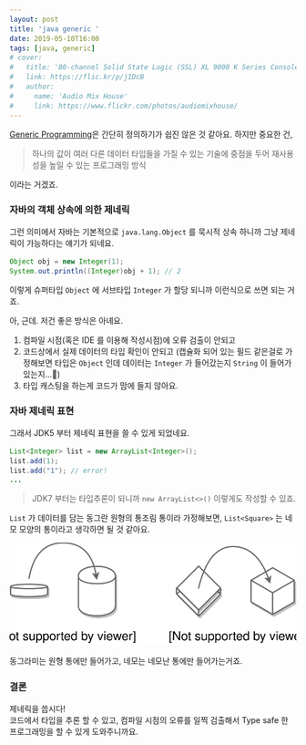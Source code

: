 ```yaml
---
layout: post
title: 'java generic '
date: 2019-05-10T16:00
tags: [java, generic]
# cover:
#   title: '80-channel Solid State Logic (SSL) XL 9000 K Series Console at Audio Mix House, Studio B'
#   link: https://flic.kr/p/j1DcB
#   author:
#     name: 'Audio Mix House'
#     link: https://www.flickr.com/photos/audiomixhouse/
---
```


[Generic Programming](https://ko.wikipedia.org/wiki/%EC%A0%9C%EB%84%A4%EB%A6%AD_%ED%94%84%EB%A1%9C%EA%B7%B8%EB%9E%98%EB%B0%8D)은 간단히 정의하기가 쉽진 않은 것 같아요. 하지만 중요한 건, 

> 하나의 값이 여러 다른 데이터 타입들을 가질 수 있는 기술에 중점을 두어 재사용성을 높일 수 있는 프로그래밍 방식

이라는 거겠죠.

### 자바의 객체 상속에 의한 제네릭

그런 의미에서 자바는 기본적으로 `java.lang.Object` 를 묵시적 상속 하니까 그냥
제네릭이 가능하다는 얘기가 되네요.
```java
Object obj = new Integer(1);
System.out.println((Integer)obj + 1); // 2
```
이렇게 슈퍼타입 `Object` 에 서브타입 `Integer` 가 할당 되니까 이런식으로 쓰면 되는 거죠.

아, 근데. 저건 좋은 방식은 아녜요.

1. 컴파일 시점(혹은 IDE 를 이용해 작성시점)에 오류 검출이 안되고
2. 코드상에서 실제 데이터의 타입 확인이 안되고 (캡슐화 되어 있는 필드 같은걸로 가정해보면 타입은 `Object` 인데 데이터는 `Integer` 가 들어갔는지 `String` 이 들어가 있는지...🤔)
3. 타입 캐스팅을 하는게 코드가 맘에 들지 않아요.

### 자바 제네릭 표현

그래서 JDK5 부터 제네릭 표현을 쓸 수 있게 되었네요.
```java
List<Integer> list = new ArrayList<Integer>();
list.add(1);
list.add("1"); // error!
...
```

> JDK7 부터는 타입추론이 되니까 `new ArrayList<>()`  이렇게도 작성할 수 있죠.

`List` 가 데이터를 담는 동그란 원형의 통조림 통이라 가정해보면, `List<Square>` 는 네모 모양의 통이라고 생각하면 될 것 같아요.

![](/files/20190510/generic.svg)

동그라미는 원형 통에만 들어가고, 네모는 네모난 통에만 들어가는거죠.

### 결론

제네릭을 씁시다!  
코드에서 타입을 추론 할 수 있고, 컴파일 시점의 오류를 일찍 검출해서 Type safe 한 프로그래밍을 할 수 있게 도와주니까요.
